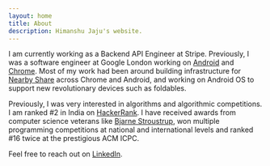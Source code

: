 ```yaml
---
layout: home
title: About
description: Himanshu Jaju's website.
---
```


I am currently working as a Backend API Engineer at Stripe. Previously, I was a software engineer at Google London working on [Android](https://www.android.com) and [Chrome](https://www.chromium.org). Most of my work had been around building infrastructure for [Nearby Share](https://blog.google/products/android/nearby-share/)
across Chrome and Android, and working on Android OS to support new revolutionary devices such as foldables.

Previously, I was very interested in algorithms and algorithmic competitions. I am ranked #2 in India on [HackerRank](http://hackerrank.com/himanshujaju). I have received awards from computer science veterans like [Bjarne Stroustrup](https://www.stroustrup.com), won multiple programming competitions at national and international levels and ranked #16 twice at the prestigious ACM ICPC.

Feel free to reach out on [LinkedIn](https://www.linkedin.com/in/himanshujaju/).
